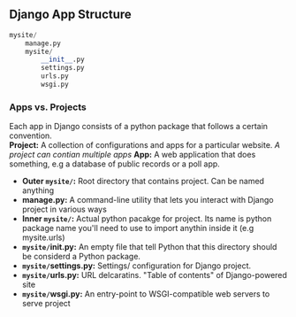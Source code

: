 ## Django App Structure

```python
mysite/
    manage.py
    mysite/
        __init__.py
        settings.py
        urls.py
        wsgi.py
```

### Apps vs. Projects

Each app in Django consists of a python package that follows a certain convention. <br/>
**Project:** A collection of configurations and apps for a particular website. _A project can contian multiple apps_
**App:** A web application that does something, e.g a database of public records or a poll app. <br/>

- **Outer `mysite/`:** Root directory that contains project. Can be named anything
- **manage.py:** A command-line utility that lets you interact with Django project in various ways
- **Inner `mysite/`:** Actual python pacakge for project. Its name is python package name you'll need to use to import anythin inside it (e.g mysite.urls)
- **`mysite/`init.py:** An empty file that tell Python that this directory should be considerd a Python package.
- **`mysite/`settings.py:** Settings/ configuration for Django project.
- **`mysite/`urls.py:** URL delcaratins. "Table of contents" of Django-powered site
- **`mysite/`wsgi.py:** An entry-point to WSGI-compatible web servers to serve project
